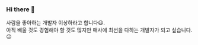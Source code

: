 ### Hi there 👋

<!--
**StrangeLee/StrangeLee** is a ✨ _special_ ✨ repository because its `README.md` (this file) appears on your GitHub profile.

Here are some ideas to get you started:

- 🔭 I’m currently working on ...
- 🌱 I’m currently learning ...
- 👯 I’m looking to collaborate on ...
- 🤔 I’m looking for help with ...
- 💬 Ask me about ...
- 📫 How to reach me: ...
- 😄 Pronouns: ...
- ⚡ Fun fact: ...
-->

사람을 좋아하는 개발자 이상하라고 합니다😃.     
아직 배울 것도 경험해야 할 것도 많지만
매사에 최선을 다하는 개발자가 되고 싶습니다.😉
